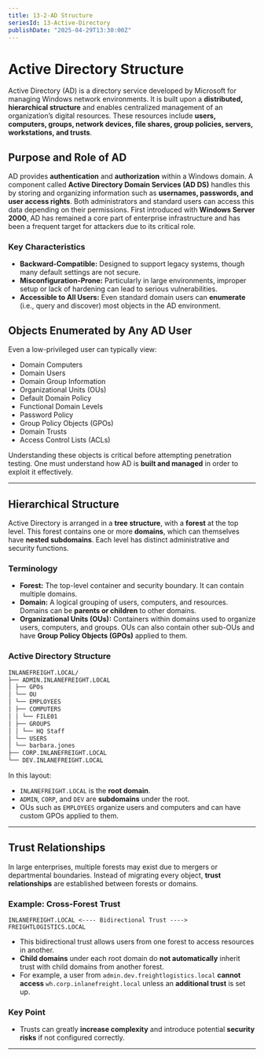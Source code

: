 ```yaml
---
title: 13-2-AD Structure
seriesId: 13-Active-Directory
publishDate: "2025-04-29T13:30:00Z"
---
```


# Active Directory Structure

Active Directory (AD) is a directory service developed by Microsoft for managing Windows network environments. It is built upon a **distributed, hierarchical structure** and enables centralized management of an organization’s digital resources. These resources include **users, computers, groups, network devices, file shares, group policies, servers, workstations, and trusts**.

## Purpose and Role of AD

AD provides **authentication** and **authorization** within a Windows domain. A component called **Active Directory Domain Services (AD DS)** handles this by storing and organizing information such as **usernames, passwords, and user access rights**. Both administrators and standard users can access this data depending on their permissions. First introduced with **Windows Server 2000**, AD has remained a core part of enterprise infrastructure and has been a frequent target for attackers due to its critical role.

### Key Characteristics

- **Backward-Compatible:** Designed to support legacy systems, though many default settings are not secure.
- **Misconfiguration-Prone:** Particularly in large environments, improper setup or lack of hardening can lead to serious vulnerabilities.
- **Accessible to All Users:** Even standard domain users can **enumerate** (i.e., query and discover) most objects in the AD environment.

## Objects Enumerated by Any AD User

Even a low-privileged user can typically view:

- Domain Computers  
- Domain Users  
- Domain Group Information  
- Organizational Units (OUs)  
- Default Domain Policy  
- Functional Domain Levels  
- Password Policy  
- Group Policy Objects (GPOs)  
- Domain Trusts  
- Access Control Lists (ACLs)

Understanding these objects is critical before attempting penetration testing. One must understand how AD is **built and managed** in order to exploit it effectively.

---

## Hierarchical Structure

Active Directory is arranged in a **tree structure**, with a **forest** at the top level. This forest contains one or more **domains**, which can themselves have **nested subdomains**. Each level has distinct administrative and security functions.

### Terminology

- **Forest:** The top-level container and security boundary. It can contain multiple domains.
- **Domain:** A logical grouping of users, computers, and resources. Domains can be **parents or children** to other domains.
- **Organizational Units (OUs):** Containers within domains used to organize users, computers, and groups. OUs can also contain other sub-OUs and have **Group Policy Objects (GPOs)** applied to them.

### Active Directory Structure

```bash
INLANEFREIGHT.LOCAL/
├── ADMIN.INLANEFREIGHT.LOCAL
│ ├── GPOs
│ └── OU
│ └── EMPLOYEES
│ ├── COMPUTERS
│ │ └── FILE01
│ ├── GROUPS
│ │ └── HQ Staff
│ └── USERS
│ └── barbara.jones
├── CORP.INLANEFREIGHT.LOCAL
└── DEV.INLANEFREIGHT.LOCAL
```


In this layout:

- `INLANEFREIGHT.LOCAL` is the **root domain**.
- `ADMIN`, `CORP`, and `DEV` are **subdomains** under the root.
- OUs such as `EMPLOYEES` organize users and computers and can have custom GPOs applied to them.

---

## Trust Relationships

In large enterprises, multiple forests may exist due to mergers or departmental boundaries. Instead of migrating every object, **trust relationships** are established between forests or domains.

### Example: Cross-Forest Trust

``INLANEFREIGHT.LOCAL <---- Bidirectional Trust ----> FREIGHTLOGISTICS.LOCAL``

- This bidirectional trust allows users from one forest to access resources in another.
- **Child domains** under each root domain do **not automatically** inherit trust with child domains from another forest.
- For example, a user from `admin.dev.freightlogistics.local` **cannot access** `wh.corp.inlanefreight.local` unless an **additional trust** is set up.

### Key Point

- Trusts can greatly **increase complexity** and introduce potential **security risks** if not configured correctly.

---